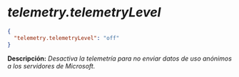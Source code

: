 <!-- Autor: Daniel Benjamin Perez Morales -->
<!-- GitHub: https://github.com/DanielBenjaminPerezMoralesDev13 -->
<!-- Gitlab: https://gitlab.com/DanielBenjaminPerezMoralesDev13 -->
<!-- Correo electrónico: danielperezdev@proton.me -->

# ***telemetry.telemetryLevel***

```json
{
  "telemetry.telemetryLevel": "off"
}
```

**Descripción:** *Desactiva la telemetría para no enviar datos de uso anónimos a los servidores de Microsoft.*
